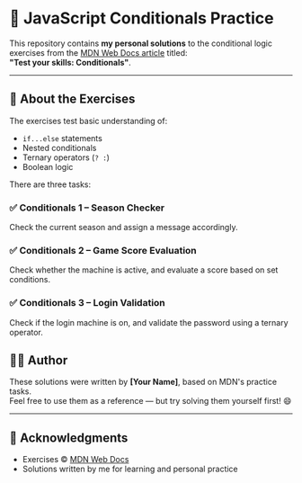 # 🧪 JavaScript Conditionals Practice

This repository contains **my personal solutions** to the conditional logic exercises from the [MDN Web Docs article]([https://developer.mozilla.org/en-US/docs/Learn/JavaScript/Building_blocks/conditionals](https://developer.mozilla.org/en-US/docs/Learn_web_development/Core/Scripting/Test_your_skills/Conditionals)) titled:  
**"Test your skills: Conditionals"**.

---

## 📘 About the Exercises

The exercises test basic understanding of:

- `if...else` statements
- Nested conditionals
- Ternary operators (`? :`)
- Boolean logic

There are three tasks:

### ✅ Conditionals 1 – Season Checker
Check the current season and assign a message accordingly.

### ✅ Conditionals 2 – Game Score Evaluation
Check whether the machine is active, and evaluate a score based on set conditions.

### ✅ Conditionals 3 – Login Validation
Check if the login machine is on, and validate the password using a ternary operator.

## 🙋‍♂️ Author

These solutions were written by **[Your Name]**, based on MDN's practice tasks.  
Feel free to use them as a reference — but try solving them yourself first! 😄

---

## 📝 Acknowledgments

- Exercises © [MDN Web Docs](https://developer.mozilla.org/)
- Solutions written by me for learning and personal practice

